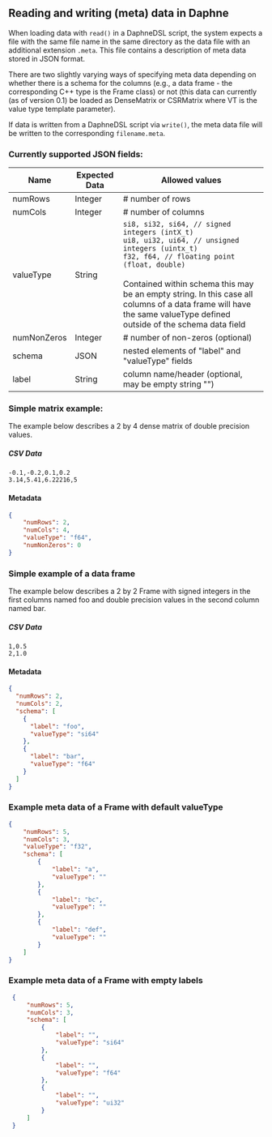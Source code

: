 ## Reading and writing (meta) data in Daphne

When loading data with ``read()`` in a DaphneDSL script, the system expects a file with the same file name in the same 
directory as the data file with an additional extension ``.meta``. This file contains a description of meta data stored 
in JSON format.

There are two slightly varying ways of specifying meta data depending on whether there is a schema for the columns (e.g., 
a data frame - the corresponding C++ type is the Frame class) or not (this data can currently (as of version 0.1) be 
loaded as DenseMatrix<VT> or CSRMatrix<VT> where VT is the value type template parameter).

If data is written from a DaphneDSL script via ``write()``, the meta data file will be written to the corresponding 
``filename.meta``.

### Currently supported JSON fields:
| Name        | Expected Data | Allowed values                                                                                                                                                                                                                                                                                                                               |
|-------------|---------------|----------------------------------------------------------------------------------------------------------------------------------------------------------------------------------------------------------------------------------------------------------------------------------------------------------------------------------------------|
| numRows     | Integer       | # number of rows                                                                                                                                                                                                                                                                                                                             |
| numCols     | Integer       | # number of columns                                                                                                                                                                                                                                                                                                                          |
| valueType   | String        | ``si8, si32, si64, // signed integers (intX_t)``<br />``ui8, ui32, ui64, // unsigned integers (uintx_t)``<br />``f32, f64, // floating point (float, double)``<br /><br/>Contained within schema this may be an empty string. In this case all columns of a data frame will have the same valueType defined outside of the schema data field |
| numNonZeros | Integer       | # number of non-zeros (optional)                                                                                                                                                                                                                                                                                                             |
| schema      | JSON          | nested elements of "label" and "valueType" fields                                                                                                                                                                                                                                                                                            |
| label       | String        | column name/header (optional, may be empty string "")                                                                                                                                                                                                                                                                                        |

    

### Simple matrix example:
The example below describes a 2 by 4 dense matrix of double precision values.
##### CSV Data
```
-0.1,-0.2,0.1,0.2
3.14,5.41,6.22216,5
```
#### Metadata
```json
{
    "numRows": 2,
    "numCols": 4,
    "valueType": "f64",
    "numNonZeros": 0
}
```


### Simple example of a data frame 
The example below describes a 2 by 2 Frame with signed integers in the first columns named foo and double precision 
values in the second column named bar.

##### CSV Data
```
1,0.5
2,1.0
```
#### Metadata
```json
{
  "numRows": 2,
  "numCols": 2,
  "schema": [
    {
      "label": "foo",
      "valueType": "si64"
    },
    {
      "label": "bar",
      "valueType": "f64"
    }
  ]
}
```

### Example meta data of a Frame with default valueType
```json
{
    "numRows": 5,
    "numCols": 3,
    "valueType": "f32",
    "schema": [
        {
            "label": "a",
            "valueType": ""
        },
        {
            "label": "bc",
            "valueType": ""
        },
        {
            "label": "def",
            "valueType": ""
        }
    ]    
}
```

### Example meta data of a Frame with empty labels
```json
 {
     "numRows": 5,
     "numCols": 3,
     "schema": [
         {
             "label": "",
             "valueType": "si64"
         },
         {
             "label": "",
             "valueType": "f64"
         },
         {
             "label": "",
             "valueType": "ui32"
         }
     ]
 }
```
